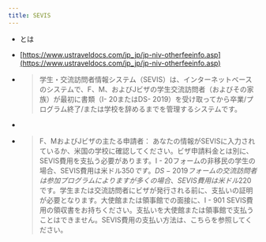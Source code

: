 ```yaml
---
title: SEVIS
---
```


* とは
* [https://www.ustraveldocs.com/jp_jp/jp-niv-otherfeeinfo.asp](https://www.ustraveldocs.com/jp_jp/jp-niv-otherfeeinfo.asp)
* 
   > 
   > 学生・交流訪問者情報システム（SEVIS）は、インターネットベースのシステムで、F、M、およびJビザの学生交流訪問者（およびその家族）が最初に書類（I- 20またはDS- 2019）を受け取ってから卒業/プログラム終了/または学校を辞めるまでを管理するシステムです。

* 
   > 

* 
   > 
   > F、MおよびJビザの主たる申請者： あなたの情報がSEVISに入力されているか、米国の学校に確認してください。ビザ申請料金とは別に、SEVIS費用を支払う必要があります。I - 20フォームの非移民の学生の場合、SEVIS費用は米ドル$350です。DS- 2019フォームの交流訪問者は参加プログラムによりますが多くの場合、SEVIS費用は米ドル$220です。学生または交流訪問者にビザが発行される前に、支払いの証明が必要となります。大使館または領事館での面接に、I - 901 SEVIS費用の領収書をお持ちください。支払いを大使館または領事館で支払うことはできません。SEVIS費用の支払い方法は、こちらを参照してください。
